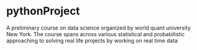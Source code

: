 # pythonProject
A preliminary course on data science organized by world quant university New York.
The course spans across various statistical and probabilistic approaching to solving real life projects by working on real time data
